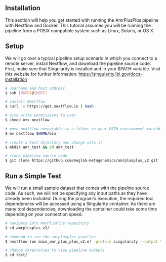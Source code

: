 Installation
------------

This section will help you get started with running the AmrPlusPlus pipeline with Nextflow and Docker. This tutorial assumes you will be running the pipeline from a POSIX compatible system such as Linux, Solaris, or OS X.

Setup
-----

We will go over a typical pipeline setup scenario in which you connect to a remote server, install Nextflow, and download the pipeline source code. First, make sure that Singularity is installed and in your $PATH variable. 
Visit this website for further information:
https://singularity.lbl.gov/docs-installation

```bash
# username and host address
$ ssh [USER]@[HOST]

# install Nextflow
$ curl -s https://get.nextflow.io | bash

# give write permissions to user
$ chmod u+x nextflow

# move nextflow executable to a folder in your PATH environment variable
$ mv nextflow $HOME/bin

# create a test directory and change into it
$ mkdir amr_test && cd amr_test

# clone pipeline source code
$ git clone https://github.com/meglab-metagenomics/amrplusplus_v2.git .
```

Run a Simple Test
-----------------

We will run a small sample dataset that comes with the pipeline source code. As such, we will not be specifying any input paths as they have already been included. During the program's execution, the required tool dependencies will be accessed using a Singularity container. As there are many tool dependencies, downloading the container could take some time depending on your connection speed.

```bash
# navigate into AmrPlusPlus repository
$ cd amrplusplus_v2/

# command to run the amrplusplus pipeline
$ nextflow run main_amr_plus_plus_v2.nf -profile singularity --output test

# change directories to view pipeline outputs
$ cd test/
```



